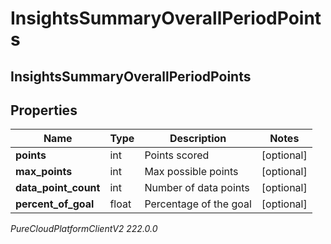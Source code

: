 # InsightsSummaryOverallPeriodPoints

## InsightsSummaryOverallPeriodPoints

## Properties

|Name | Type | Description | Notes|
|------------ | ------------- | ------------- | -------------|
| **points** | int | Points scored | [optional] |
| **max_points** | int | Max possible points | [optional] |
| **data_point_count** | int | Number of data points | [optional] |
| **percent_of_goal** | float | Percentage of the goal | [optional] |



_PureCloudPlatformClientV2 222.0.0_
